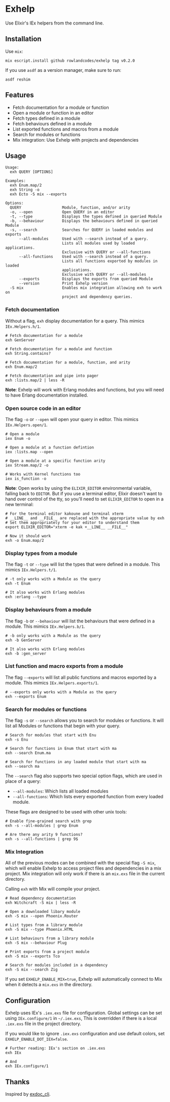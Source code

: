 # Exhelp

Use Elixir's IEx helpers from the command line.

## Installation

Use `mix`:

```
mix escript.install github rowlandcodes/exhelp tag v0.2.0
```

If you use `asdf` as a version manager, make sure to run:

```
asdf reshim
```

## Features

* Fetch documentation for a module or function
* Open a module or function in an editor
* Fetch types defined in a module
* Fetch behaviours defined in a module
* List exported functions and macros from a module
* Search for modules or functions
* Mix integration: Use Exhelp with projects and dependencies

## Usage

```
Usage:
  exh QUERY [OPTIONS]

Examples:
  exh Enum.map/2
  exh String -o
  exh Ecto -S mix --exports

Options:
  QUERY                  Module, function, and/or arity
  -o, --open             Open QUERY in an editor
  -t, --type             Displays the types defined in queried Module
  -b, --behaviour        Displays the behaviours defined in queried Module
  -s, --search           Searches for QUERY in loaded modules and exports
      --all-modules      Used with --search instead of a query.
                         Lists all modules used by loaded applications.
                         Exclusive with QUERY or --all-functions
      --all-functions    Used with --search instead of a query.
                         Lists all functions exported by modules in loaded
                         applications.
                         Exclusive with QUERY or --all-modules
      --exports          Displays the exports from queried Module
      --version          Print Exhelp version
  -S mix                 Enables mix integration allowing exh to work on 
                         project and dependency queries.
```

### Fetch documentation

Without a flag, `exh` display documentation for a query.
This mimics `IEx.Helpers.h/1`.

```
# Fetch documentation for a module
exh GenServer

# Fetch documentation for a module and function
exh String.contains?

# Fetch documentation for a module, function, and arity
exh Enum.map/2

# Fetch documentation and pipe into pager
exh :lists.map/2 | less -R
```

**Note**: Exhelp will work with Erlang modules and functions,
but you will need to have Erlang documentation installed.

### Open source code in an editor

The flag `-o` or `--open` will open your query in editor.
This mimics `IEx.Helpers.open/1`.

```
# Open a module
iex Enum -o

# Open a module at a function defintion
iex :lists.map --open

# Open a module at a specific function arity
iex Stream.map/2 -o

# Works with Kernel functions too
iex is_function -o
```

**Note**: Open works by using the `ELIXIR_EDITOR` environmental variable,
falling back to `EDITOR`. But if you use a terminal editor, 
Elixir doesn't want to hand over control of the tty,
so you'll need to set `ELIXIR_EDITOR` to open in a new terminal:

```
# For the terminal editor kakoune and terminal xterm
# __LINE__ and __FILE__ are replaced with the appropriate value by exh
# Set them appropriately for your editor to understand them
export ELIXIR_EDITOR="xterm -e kak +__LINE__ __FILE__"

# Now it should work
exh -o Enum.map/2
```

### Display types from a module

The flag `-t` or `--type` will list the types that were defined in a module.
This mimics `IEx.Helpers.t/1`.

```
# -t only works with a Module as the query
exh -t Enum

# It also works with Erlang modules
exh :erlang --type
```

### Display behaviours from a module

The flag `-b` or `--behaviour` will list the behaviours that were defined in a module.
This mimics `IEx.Helpers.b/1`.

```
# -b only works with a Module as the query
exh -b GenServer

# It also works with Erlang modules
exh -b :gen_server
```

### List function and macro exports from a module

The flag `--exports` will list all public functions and macros exported by a module.
This mimics `IEx.Helpers.exports/1`.

```
# --exports only works with a Module as the query
exh --exports Enum
```

### Search for modules or functions

The flag `-s` or `--search` allows you to search for modules or functions.
It will list all Modules or functions that begin with your query.

```
# Search for modules that start with Enu
exh -s Enu

# Search for functions in Enum that start with ma
exh --search Enum.ma

# Search for functions in any loaded module that start with ma
exh --search ma
``` 

The `--search` flag also supports two special option flags,
which are used in place of a query:

* `--all-modules`: Which lists all loaded modules
* `--all-functions`: Which lists every exported function from every loaded module.

These flags are designed to be used with other unix tools:

```
# Enable fine-grained search with grep
exh -s --all-modules | grep Enum

# Are there any arity 9 functions?
exh -s --all-functions | grep 9$
```

### Mix Integration

All of the previous modes can be combined with the special flag `-S mix`,
which will enable Exhelp to access project files and dependencies in a mix project.
Mix integration will only work if there is an `mix.exs` file in the current directory.

Calling `exh` with Mix will compile your project.

```
# Read dependency documentation
exh Witchcraft -S mix | less -R

# Open a downloaded libary module
exh -S mix --open Phoenix.Router

# List types from a library module
exh -S mix --type Phoenix.HTML

# List behaviours from a library module
exh -S mix --behaviour Plug

# Print exports from a project module
exh -S mix --exports Tco

# Search for modules included in a dependency
exh -S mix --search Zig
```

If you set `EXHELP_ENABLE_MIX=true`, Exhelp will automatically connect to Mix when it detects a `mix.exs` in the directory.

## Configuration

Exhelp uses IEx's `.iex.exs` file for configuration.
Global settings can be set using `IEx.configure/1` in `~/.iex.exs`,
This is overridden if there is a local `.iex.exs` file in the project directory.

If you would like to ignore `.iex.exs` configuration and use default colors,
set `EXHELP_ENABLE_DOT_IEX=false`.

```
# Further reading: IEx's section on .iex.exs
exh IEx

# And
exh IEx.configure/1
```

## Thanks

Inspired by [exdoc_cli](https://github.com/silbermm/exdoc_cli).
